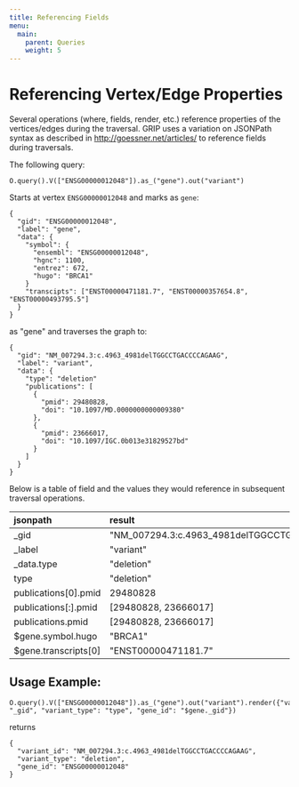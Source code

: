 ```yaml
---
title: Referencing Fields
menu:
  main:
    parent: Queries
    weight: 5
---
```


# Referencing Vertex/Edge Properties

Several operations (where, fields, render, etc.) reference properties of the vertices/edges during the traversal.
GRIP uses a variation on JSONPath syntax as described in http://goessner.net/articles/ to reference fields during traversals.

The following query:

```
O.query().V(["ENSG00000012048"]).as_("gene").out("variant")
```

Starts at vertex `ENSG00000012048` and marks as `gene`:

```
{
  "gid": "ENSG00000012048",
  "label": "gene",
  "data": {
    "symbol": {
      "ensembl": "ENSG00000012048",
      "hgnc": 1100,
      "entrez": 672,
      "hugo": "BRCA1"
    }
    "transcipts": ["ENST00000471181.7", "ENST00000357654.8", "ENST00000493795.5"]
  }
}
```

as "gene" and traverses the graph to:

```
{
  "gid": "NM_007294.3:c.4963_4981delTGGCCTGACCCCAGAAG",
  "label": "variant",
  "data": {
    "type": "deletion"
    "publications": [
      {
        "pmid": 29480828,
        "doi": "10.1097/MD.0000000000009380"
      },
      {
        "pmid": 23666017,
        "doi": "10.1097/IGC.0b013e31829527bd"
      }
    ]
  }
}
```

Below is a table of field and the values they would reference in subsequent traversal operations.

| jsonpath                   | result               |
| :------------------------- | :------------------- |
| _gid                       | "NM_007294.3:c.4963_4981delTGGCCTGACCCCAGAAG" |
| _label                     | "variant"            |
| _data.type                 | "deletion"           |
| type                       | "deletion"           |
| publications[0].pmid       | 29480828             |
| publications[:].pmid       | [29480828, 23666017] |
| publications.pmid          | [29480828, 23666017] |
| $gene.symbol.hugo          | "BRCA1"              |
| $gene.transcripts[0]       | "ENST00000471181.7"  |


## Usage Example:

```
O.query().V(["ENSG00000012048"]).as_("gene").out("variant").render({"variant_id": "_gid", "variant_type": "type", "gene_id": "$gene._gid"})
```

returns

```
{
  "variant_id": "NM_007294.3:c.4963_4981delTGGCCTGACCCCAGAAG",
  "variant_type": "deletion",
  "gene_id": "ENSG00000012048"
}
```

